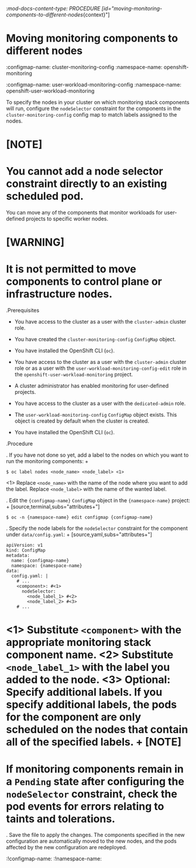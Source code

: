 :_mod-docs-content-type: PROCEDURE
[id="moving-monitoring-components-to-different-nodes_{context}"]
# Moving monitoring components to different nodes



:configmap-name: cluster-monitoring-config
:namespace-name: openshift-monitoring


:configmap-name: user-workload-monitoring-config
:namespace-name: openshift-user-workload-monitoring



To specify the nodes in your cluster on which monitoring stack components will run, configure the `nodeSelector` constraint for the components in the `cluster-monitoring-config` config map to match labels assigned to the nodes.

[NOTE]
====
You cannot add a node selector constraint directly to an existing scheduled pod.
====



You can move any of the components that monitor workloads for user-defined projects to specific worker nodes. 

[WARNING]
====
It is not permitted to move components to control plane or infrastructure nodes.
====


.Prerequisites


* You have access to the cluster as a user with the `cluster-admin` cluster role.
* You have created the `cluster-monitoring-config` `ConfigMap` object.
* You have installed the OpenShift CLI (`oc`).




* You have access to the cluster as a user with the `cluster-admin` cluster role or as a user with the `user-workload-monitoring-config-edit` role in the `openshift-user-workload-monitoring` project.
* A cluster administrator has enabled monitoring for user-defined projects.


* You have access to the cluster as a user with the `dedicated-admin` role.
* The `user-workload-monitoring-config` `ConfigMap` object exists. This object is created by default when the cluster is created.

* You have installed the OpenShift CLI (`oc`).


.Procedure

. If you have not done so yet, add a label to the nodes on which you want to run the monitoring components:
+
```terminal
$ oc label nodes <node_name> <node_label> <1>
```
<1> Replace `<node_name>` with the name of the node where you want to add the label. 
Replace `<node_label>` with the name of the wanted label.

. Edit the `{configmap-name}` `ConfigMap` object in the `{namespace-name}` project:
+
[source,terminal,subs="attributes+"]
```
$ oc -n {namespace-name} edit configmap {configmap-name}
```

. Specify the node labels for the `nodeSelector` constraint for the component under `data/config.yaml`:
+
[source,yaml,subs="attributes+"]
```
apiVersion: v1
kind: ConfigMap
metadata:
  name: {configmap-name}
  namespace: {namespace-name}
data:
  config.yaml: |
    # ...
    <component>: #<1>
      nodeSelector:
        <node_label_1> #<2>
        <node_label_2> #<3>
    # ...
```
<1> Substitute `<component>` with the appropriate monitoring stack component name.
<2> Substitute `<node_label_1>` with the label you added to the node.
<3> Optional: Specify additional labels.
If you specify additional labels, the pods for the component are only scheduled on the nodes that contain all of the specified labels.
+
[NOTE]
====
If monitoring components remain in a `Pending` state after configuring the `nodeSelector` constraint, check the pod events for errors relating to taints and tolerations.
====

. Save the file to apply the changes. The components specified in the new configuration are automatically moved to the new nodes, and the pods affected by the new configuration are redeployed.


:!configmap-name:
:!namespace-name:
